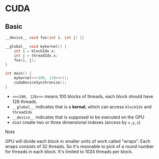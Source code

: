 # CUDA

## Basic

```c
__device__ void foo(int i, int j) {}

__global__ void mykernel() {
    int i = blockIdx.x;
    int j = threadIdx.x;
    foo(i, j);
}

int main() {
    mykernel<<<100, 128>>>();
    cudaDeviceSynchronize();
}
```

- `<<<100, 128>>>` means 100 blocks of threads, each block should have 128 threads.
- `__global__` indicates that is a **kernal**, which can access `blockIdx` and `threadIdx`
- `__device__` indicates that is supposed to be executed on the GPU
- `dim3` create two or three dimensional indexes (access by `x,y,z`)

> [!Note]
> GPU will divide each block in smaller units of work called "wraps". Each wraps
> consists of 32 threads. So it's resonable to pick of a round number for threads
> in each block. It's limited to 1024 threads per block.

